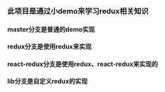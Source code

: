 ### 此项目是通过小demo来学习redux相关知识

#### master分支是普通的demo实现
#### redux分支是使用redux来实现
#### react-redux分支是使用redux、react-redux来实现的
#### lib分支是自定义redux的实现